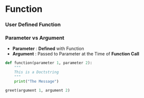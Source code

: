 # Function

### User Defined Function

### Parameter vs Argument
- **Parameter** : **Defined** with Function
- **Argument** : Passed to Parameter at the Time of **Function Call**

``` Python
def function(parameter 1, parameter 2):
    """
    This is a Doctstring
    """
    print("The Message")

greet(argument 1, argument 2)
```

